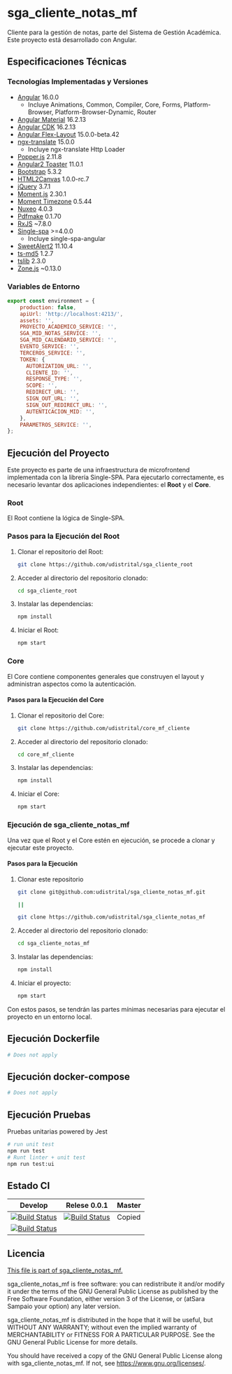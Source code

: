 # sga_cliente_notas_mf

Cliente para la gestión de notas, parte del Sistema de Gestión Académica. Este proyecto está desarrollado con Angular.

## Especificaciones Técnicas

### Tecnologías Implementadas y Versiones

- [Angular](https://angular.io/docs) 16.0.0
  - Incluye Animations, Common, Compiler, Core, Forms, Platform-Browser, Platform-Browser-Dynamic, Router
- [Angular Material](https://material.angular.io/) 16.2.13
- [Angular CDK](https://material.angular.io/cdk/categories) 16.2.13
- [Angular Flex-Layout](https://github.com/angular/flex-layout) 15.0.0-beta.42
- [ngx-translate](http://www.ngx-translate.com/) 15.0.0
  - Incluye ngx-translate Http Loader
- [Popper.js](https://popper.js.org/docs/v2/) 2.11.8
- [Angular2 Toaster](https://www.npmjs.com/package/angular2-toaster) 11.0.1
- [Bootstrap](https://getbootstrap.com/) 5.3.2
- [HTML2Canvas](https://html2canvas.hertzen.com/documentation) 1.0.0-rc.7
- [jQuery](https://jquery.com/) 3.7.1
- [Moment.js](https://momentjs.com/docs/) 2.30.1
- [Moment Timezone](https://momentjs.com/timezone/docs/) 0.5.44
- [Nuxeo](https://www.nuxeo.com/) 4.0.3
- [Pdfmake](http://pdfmake.org/#/) 0.1.70
- [RxJS](https://rxjs.dev/guide/overview) ~7.8.0
- [Single-spa](https://single-spa.js.org/) >=4.0.0
  - Incluye single-spa-angular
- [SweetAlert2](https://sweetalert2.github.io/) 11.10.4
- [ts-md5](https://github.com/cotag/ts-md5) 1.2.7
- [tslib](https://github.com/Microsoft/tslib) 2.3.0
- [Zone.js](https://github.com/angular/angular/tree/master/packages/zone.js) ~0.13.0


### Variables de Entorno

```javascript
export const environment = {
    production: false,
    apiUrl: 'http://localhost:4213/',
    assets: '',
    PROYECTO_ACADEMICO_SERVICE: '',
    SGA_MID_NOTAS_SERVICE: '',
    SGA_MID_CALENDARIO_SERVICE: '',
    EVENTO_SERVICE: '',
    TERCEROS_SERVICE: '',
    TOKEN: {
      AUTORIZATION_URL: '',
      CLIENTE_ID: '',
      RESPONSE_TYPE: '',
      SCOPE: '',
      REDIRECT_URL: '',
      SIGN_OUT_URL: '',
      SIGN_OUT_REDIRECT_URL: '',
      AUTENTICACION_MID: '',
    },
    PARAMETROS_SERVICE: '',
};
```
## Ejecución del Proyecto

Este proyecto es parte de una infraestructura de microfrontend implementada con la librería Single-SPA. Para ejecutarlo correctamente, es necesario levantar dos aplicaciones independientes: el **Root** y el **Core**.

### Root

El Root contiene la lógica de Single-SPA.

### Pasos para la Ejecución del Root

1. Clonar el repositorio del Root: 

    ```bash
    git clone https://github.com/udistrital/sga_cliente_root
    ```

2. Acceder al directorio del repositorio clonado:

    ```bash
    cd sga_cliente_root
    ```

3. Instalar las dependencias:

    ```bash
    npm install
    ```

4. Iniciar el Root:
    ```bash
    npm start
    ```


### Core

El Core contiene componentes generales que construyen el layout y administran aspectos como la autenticación.

#### Pasos para la Ejecución del Core

1. Clonar el repositorio del Core:

    ```bash
    git clone https://github.com/udistrital/core_mf_cliente
    ```

2. Acceder al directorio del repositorio clonado:

    ```bash
    cd core_mf_cliente
    ```

3. Instalar las dependencias:

    ```bash
    npm install
    ```

4. Iniciar el Core:

    ```bash
    npm start
    ```

### Ejecución de sga_cliente_notas_mf

Una vez que el Root y el Core estén en ejecución, se procede a clonar y ejecutar este proyecto.

#### Pasos para la Ejecución

1. Clonar este repositorio

    ```bash
    git clone git@github.com:udistrital/sga_cliente_notas_mf.git

    ||

    git clone https://github.com/udistrital/sga_cliente_notas_mf
    ```

2. Acceder al directorio del repositorio clonado:

    ```bash
    cd sga_cliente_notas_mf
    ```

3. Instalar las dependencias:

    ```bash
    npm install
    ```

4. Iniciar el proyecto:

    ```bash
    npm start
    ```


Con estos pasos, se tendrán las partes mínimas necesarias para ejecutar el proyecto en un entorno local.


## Ejecución Dockerfile
```bash
# Does not apply
```
## Ejecución docker-compose
```bash
# Does not apply
```
## Ejecución Pruebas

Pruebas unitarias powered by Jest
```bash
# run unit test
npm run test
# Runt linter + unit test
npm run test:ui
```

## Estado CI

| Develop | Relese 0.0.1 | Master |
| -- | -- | -- |
| [![Build Status](https://hubci.portaloas.udistrital.edu.co/api/badges/udistrital/sga_cliente_notas_mf/status.svg?ref=refs/heads/develop)](https://hubci.portaloas.udistrital.edu.co/udistrital/sga_cliente_notas_mf) | [![Build Status](https://hubci.portaloas.udistrital.edu.co/api/badges/udistrital/sga_cliente_notas_mf/status.svg?ref=refs/heads/release/0.0.1)](https://hubci.portaloas.udistrital.edu.co/udistrital/sga_cliente_notas_mf) | Copied
[![Build Status](https://hubci.portaloas.udistrital.edu.co/api/badges/udistrital/sga_cliente_notas_mf/status.svg)](https://hubci.portaloas.udistrital.edu.co/udistrital/sga_cliente_notas_mf) |

## Licencia

[This file is part of sga_cliente_notas_mf.](LICENSE)

sga_cliente_notas_mf is free software: you can redistribute it and/or modify it under the terms of the GNU General Public License as published by the Free Software Foundation, either version 3 of the License, or (atSara Sampaio your option) any later version.

sga_cliente_notas_mf is distributed in the hope that it will be useful, but WITHOUT ANY WARRANTY; without even the implied warranty of MERCHANTABILITY or FITNESS FOR A PARTICULAR PURPOSE. See the GNU General Public License for more details.

You should have received a copy of the GNU General Public License along with sga_cliente_notas_mf. If not, see https://www.gnu.org/licenses/.